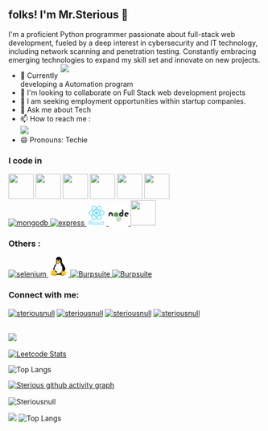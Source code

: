 ## folks! I'm Mr.Sterious 👋

I'm a proficient Python programmer passionate about full-stack web development, fueled by a deep interest in cybersecurity and IT technology, including network scanning and penetration testing. Constantly embracing emerging technologies to expand my skill set and innovate on new projects.
<br/><img  align="right" width="400" src="https://media3.giphy.com/media/QHE5gWI0QjqF2/200.webp?cid=ecf05e47kbjvsmd8cqqb4ny14yubd3ys2si0rbjbmmudn0xb&ep=v1_gifs_search&rid=200.webp&ct=g">
- 🌱 Currently developing a Automation program
- 👯 I'm looking to collaborate on Full Stack web development projects
- 🤔 I am seeking employment opportunities within startup companies.
- 💬 Ask me about Tech
- 📫 How to reach me :
<br /> [<img src="https://img.shields.io/badge/LinkedIn-0077B5?style=for-the-badge&logo=linkedin&logoColor=white" />](https://www.linkedin.com/in/sterious-null-5a3855307/)
- 😄 Pronouns: Techie

### I code in
<img height="50" width="50" src="https://img.icons8.com/color/48/000000/c-programming.png" /> <img height="50" width="50" src="https://img.icons8.com/color/48/000000/python.png" /> <img height="50" width="50" src="https://img.icons8.com/color/48/000000/java-coffee-cup-logo.png" /> <img height="50" width="50" src="https://img.icons8.com/color/48/000000/html-5.png" /> <img height="50" width="50" src="https://img.icons8.com/color/48/000000/css3.png" /> <img height="50" width="50" src="https://img.icons8.com/color/48/000000/js.png" /> <br/><a href="https://www.mongodb.com/" target="_blank" rel="noreferrer"> <img src="https://www.opc-router.com/wp-content/uploads/2021/03/mongodb_thumbnail-200x269.png" alt="mongodb" width="40" height="40"/> <a href="https://expressjs.com" target="_blank" rel="noreferrer"> <img src="https://ajeetchaulagain.com/static/7cb4af597964b0911fe71cb2f8148d64/8d565/express-js.webp" alt="express" width="40" height="40"/> </a>  <a href="https://reactjs.org/" target="_blank" rel="noreferrer"> <img src="https://raw.githubusercontent.com/devicons/devicon/master/icons/react/react-original-wordmark.svg" alt="react" width="40" height="40"/> </a> <a href="https://nodejs.org" target="_blank" rel="noreferrer"> <img src="https://raw.githubusercontent.com/devicons/devicon/master/icons/nodejs/nodejs-original-wordmark.svg" alt="nodejs" width="40" height="40"/> </a>  <img height="50" width="50" src="https://img.icons8.com/color/48/000000/mysql-logo.png"/> 

  <h3 align="left">Others :</h3>
<p align="left"> <a href="https://www.selenium.dev" target="_blank" rel="noreferrer"> <img src="https://raw.githubusercontent.com/detain/svg-logos/780f25886640cef088af994181646db2f6b1a3f8/svg/selenium-logo.svg" alt="selenium" width="40" height="40"/> </a>  <a href="https://www.linux.org/" target="_blank" rel="noreferrer"> <img src="https://raw.githubusercontent.com/devicons/devicon/master/icons/linux/linux-original.svg" alt="linux" width="40" height="40"/> </a>  <a href="https://portswigger.net/burp" target="_blank" rel="noreferrer"> <img src="https://www.kali.org/tools/burpsuite/images/burpsuite-logo.svg" alt="Burpsuite" width="40" height="40"/> </a>  <a href="https://nmap.org/" target="_blank" rel="noreferrer"> <img src="https://nmap.org/images/sitelogo.png" alt="Burpsuite" width="60" height="40"/> </a> </p>

<h3 align="left">Connect with me:</h3>
<p align="left">
<a href="https://twitter.com/Steriousnull" target="blank"><img align="center" src="https://raw.githubusercontent.com/rahuldkjain/github-profile-readme-generator/master/src/images/icons/Social/twitter.svg" alt="steriousnull" height="30" width="40" /></a>
<a href="https://www.linkedin.com/in/Steriousnull/" target="blank"><img align="center" src="https://raw.githubusercontent.com/rahuldkjain/github-profile-readme-generator/master/src/images/icons/Social/linked-in-alt.svg" alt="steriousnull" height="30" width="40" /></a>
<a href="https://instagram.com/steriousnull" target="blank"><img align="center" src="https://raw.githubusercontent.com/rahuldkjain/github-profile-readme-generator/master/src/images/icons/Social/instagram.svg" alt="steriousnull" height="30" width="40" /></a>
<a href="#" target="blank"><img align="center" src="https://raw.githubusercontent.com/rahuldkjain/github-profile-readme-generator/master/src/images/icons/Social/youtube.svg" alt="steriousnull" height="30" width="40" /></a>
</p>


<br/>![](https://github-readme-stats.vercel.app/api?username=Steriousnull&theme=light&show_icons=true&title_color=FFD700&icon_color=4169E1&text_color=008000&bg_color=000)

[![Leetcode Stats](https://leetcard.jacoblin.cool/Steriousnull?ext=contest&theme=dark)](https://leetcode.com/Steriousnull)

![Top Langs](https://github-readme-stats.vercel.app/api/top-langs/?username=Steriousnull&layout=compact&theme=dark&show_icons=true&title_color=FFD700&icon_color=4169E1&text_color=008000&bg_color=000)

[![Sterious github activity graph](https://github-readme-activity-graph.vercel.app/graph?username=Steriousnull&bg_color=000000&color=ffffff&line=00ff80&point=ffffff&area=true&hide_border=true)](https://github.com/ashutosh00710/github-readme-activity-graph)


<p><img align="center" src="https://github-readme-streak-stats.herokuapp.com/?user=Steriousnull&" alt="Steriousnull" /></p>

![](https://github-readme-stats.vercel.app/api?username=yuvarajucet&theme=light&show_icons=true&title_color=FFD700&icon_color=4169E1&text_color=008000&bg_color=000)
![Top Langs](https://github-readme-stats.vercel.app/api/top-langs/?username=yuvarajucet&layout=compact&theme=dark&show_icons=true&title_color=FFD700&icon_color=4169E1&text_color=008000&bg_color=000)


